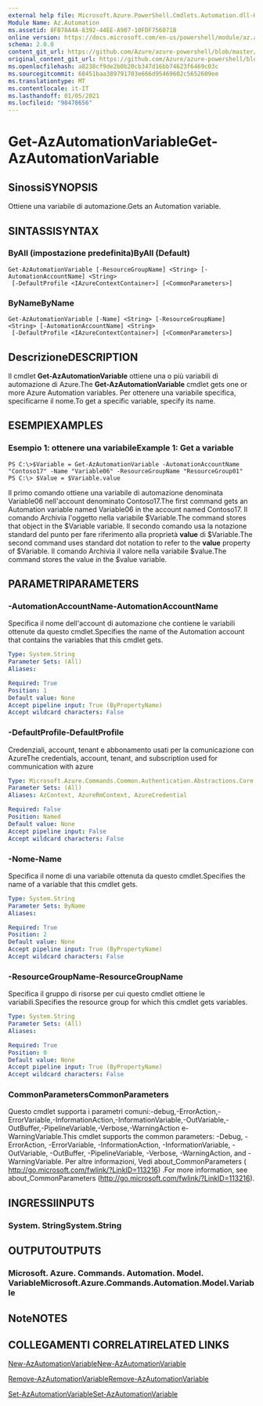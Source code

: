 ```yaml
---
external help file: Microsoft.Azure.PowerShell.Cmdlets.Automation.dll-Help.xml
Module Name: Az.Automation
ms.assetid: 8FB78A4A-8392-44EE-A907-10FDF756071B
online version: https://docs.microsoft.com/en-us/powershell/module/az.automation/get-azautomationvariable
schema: 2.0.0
content_git_url: https://github.com/Azure/azure-powershell/blob/master/src/Automation/Automation/help/Get-AzAutomationVariable.md
original_content_git_url: https://github.com/Azure/azure-powershell/blob/master/src/Automation/Automation/help/Get-AzAutomationVariable.md
ms.openlocfilehash: a8238cf9de2b0b20cb347d16bb74623f6469c03c
ms.sourcegitcommit: 68451baa389791703e666d95469602c5652609ee
ms.translationtype: MT
ms.contentlocale: it-IT
ms.lasthandoff: 01/05/2021
ms.locfileid: "98478656"
---
```

# <span data-ttu-id="54248-101">Get-AzAutomationVariable</span><span class="sxs-lookup"><span data-stu-id="54248-101">Get-AzAutomationVariable</span></span>

## <span data-ttu-id="54248-102">Sinossi</span><span class="sxs-lookup"><span data-stu-id="54248-102">SYNOPSIS</span></span>
<span data-ttu-id="54248-103">Ottiene una variabile di automazione.</span><span class="sxs-lookup"><span data-stu-id="54248-103">Gets an Automation variable.</span></span>

## <span data-ttu-id="54248-104">SINTASSI</span><span class="sxs-lookup"><span data-stu-id="54248-104">SYNTAX</span></span>

### <span data-ttu-id="54248-105">ByAll (impostazione predefinita)</span><span class="sxs-lookup"><span data-stu-id="54248-105">ByAll (Default)</span></span>
```
Get-AzAutomationVariable [-ResourceGroupName] <String> [-AutomationAccountName] <String>
 [-DefaultProfile <IAzureContextContainer>] [<CommonParameters>]
```

### <span data-ttu-id="54248-106">ByName</span><span class="sxs-lookup"><span data-stu-id="54248-106">ByName</span></span>
```
Get-AzAutomationVariable [-Name] <String> [-ResourceGroupName] <String> [-AutomationAccountName] <String>
 [-DefaultProfile <IAzureContextContainer>] [<CommonParameters>]
```

## <span data-ttu-id="54248-107">Descrizione</span><span class="sxs-lookup"><span data-stu-id="54248-107">DESCRIPTION</span></span>
<span data-ttu-id="54248-108">Il cmdlet **Get-AzAutomationVariable** ottiene una o più variabili di automazione di Azure.</span><span class="sxs-lookup"><span data-stu-id="54248-108">The **Get-AzAutomationVariable** cmdlet gets one or more Azure Automation variables.</span></span>
<span data-ttu-id="54248-109">Per ottenere una variabile specifica, specificarne il nome.</span><span class="sxs-lookup"><span data-stu-id="54248-109">To get a specific variable, specify its name.</span></span>

## <span data-ttu-id="54248-110">ESEMPI</span><span class="sxs-lookup"><span data-stu-id="54248-110">EXAMPLES</span></span>

### <span data-ttu-id="54248-111">Esempio 1: ottenere una variabile</span><span class="sxs-lookup"><span data-stu-id="54248-111">Example 1: Get a variable</span></span>
```
PS C:\>$Variable = Get-AzAutomationVariable -AutomationAccountName "Contoso17" -Name "Variable06" -ResourceGroupName "ResourceGroup01"
PS C:\> $Value = $Variable.value
```

<span data-ttu-id="54248-112">Il primo comando ottiene una variabile di automazione denominata Variable06 nell'account denominato Contoso17.</span><span class="sxs-lookup"><span data-stu-id="54248-112">The first command gets an Automation variable named Variable06 in the account named Contoso17.</span></span>
<span data-ttu-id="54248-113">Il comando Archivia l'oggetto nella variabile $Variable.</span><span class="sxs-lookup"><span data-stu-id="54248-113">The command stores that object in the $Variable variable.</span></span>
<span data-ttu-id="54248-114">Il secondo comando usa la notazione standard del punto per fare riferimento alla proprietà **value** di $Variable.</span><span class="sxs-lookup"><span data-stu-id="54248-114">The second command uses standard dot notation to refer to the **value** property of $Variable.</span></span>
<span data-ttu-id="54248-115">Il comando Archivia il valore nella variabile $value.</span><span class="sxs-lookup"><span data-stu-id="54248-115">The command stores the value in the $value variable.</span></span>

## <span data-ttu-id="54248-116">PARAMETRI</span><span class="sxs-lookup"><span data-stu-id="54248-116">PARAMETERS</span></span>

### <span data-ttu-id="54248-117">-AutomationAccountName</span><span class="sxs-lookup"><span data-stu-id="54248-117">-AutomationAccountName</span></span>
<span data-ttu-id="54248-118">Specifica il nome dell'account di automazione che contiene le variabili ottenute da questo cmdlet.</span><span class="sxs-lookup"><span data-stu-id="54248-118">Specifies the name of the Automation account that contains the variables that this cmdlet gets.</span></span>

```yaml
Type: System.String
Parameter Sets: (All)
Aliases:

Required: True
Position: 1
Default value: None
Accept pipeline input: True (ByPropertyName)
Accept wildcard characters: False
```

### <span data-ttu-id="54248-119">-DefaultProfile</span><span class="sxs-lookup"><span data-stu-id="54248-119">-DefaultProfile</span></span>
<span data-ttu-id="54248-120">Credenziali, account, tenant e abbonamento usati per la comunicazione con Azure</span><span class="sxs-lookup"><span data-stu-id="54248-120">The credentials, account, tenant, and subscription used for communication with azure</span></span>

```yaml
Type: Microsoft.Azure.Commands.Common.Authentication.Abstractions.Core.IAzureContextContainer
Parameter Sets: (All)
Aliases: AzContext, AzureRmContext, AzureCredential

Required: False
Position: Named
Default value: None
Accept pipeline input: False
Accept wildcard characters: False
```

### <span data-ttu-id="54248-121">-Nome</span><span class="sxs-lookup"><span data-stu-id="54248-121">-Name</span></span>
<span data-ttu-id="54248-122">Specifica il nome di una variabile ottenuta da questo cmdlet.</span><span class="sxs-lookup"><span data-stu-id="54248-122">Specifies the name of a variable that this cmdlet gets.</span></span>

```yaml
Type: System.String
Parameter Sets: ByName
Aliases:

Required: True
Position: 2
Default value: None
Accept pipeline input: True (ByPropertyName)
Accept wildcard characters: False
```

### <span data-ttu-id="54248-123">-ResourceGroupName</span><span class="sxs-lookup"><span data-stu-id="54248-123">-ResourceGroupName</span></span>
<span data-ttu-id="54248-124">Specifica il gruppo di risorse per cui questo cmdlet ottiene le variabili.</span><span class="sxs-lookup"><span data-stu-id="54248-124">Specifies the resource group for which this cmdlet gets variables.</span></span>

```yaml
Type: System.String
Parameter Sets: (All)
Aliases:

Required: True
Position: 0
Default value: None
Accept pipeline input: True (ByPropertyName)
Accept wildcard characters: False
```

### <span data-ttu-id="54248-125">CommonParameters</span><span class="sxs-lookup"><span data-stu-id="54248-125">CommonParameters</span></span>
<span data-ttu-id="54248-126">Questo cmdlet supporta i parametri comuni:-debug,-ErrorAction,-ErrorVariable,-InformationAction,-InformationVariable,-OutVariable,-OutBuffer,-PipelineVariable,-Verbose,-WarningAction e-WarningVariable.</span><span class="sxs-lookup"><span data-stu-id="54248-126">This cmdlet supports the common parameters: -Debug, -ErrorAction, -ErrorVariable, -InformationAction, -InformationVariable, -OutVariable, -OutBuffer, -PipelineVariable, -Verbose, -WarningAction, and -WarningVariable.</span></span> <span data-ttu-id="54248-127">Per altre informazioni, Vedi about_CommonParameters ( http://go.microsoft.com/fwlink/?LinkID=113216) .</span><span class="sxs-lookup"><span data-stu-id="54248-127">For more information, see about_CommonParameters (http://go.microsoft.com/fwlink/?LinkID=113216).</span></span>

## <span data-ttu-id="54248-128">INGRESSI</span><span class="sxs-lookup"><span data-stu-id="54248-128">INPUTS</span></span>

### <span data-ttu-id="54248-129">System. String</span><span class="sxs-lookup"><span data-stu-id="54248-129">System.String</span></span>

## <span data-ttu-id="54248-130">OUTPUT</span><span class="sxs-lookup"><span data-stu-id="54248-130">OUTPUTS</span></span>

### <span data-ttu-id="54248-131">Microsoft. Azure. Commands. Automation. Model. Variable</span><span class="sxs-lookup"><span data-stu-id="54248-131">Microsoft.Azure.Commands.Automation.Model.Variable</span></span>

## <span data-ttu-id="54248-132">Note</span><span class="sxs-lookup"><span data-stu-id="54248-132">NOTES</span></span>

## <span data-ttu-id="54248-133">COLLEGAMENTI CORRELATI</span><span class="sxs-lookup"><span data-stu-id="54248-133">RELATED LINKS</span></span>

[<span data-ttu-id="54248-134">New-AzAutomationVariable</span><span class="sxs-lookup"><span data-stu-id="54248-134">New-AzAutomationVariable</span></span>](./New-AzAutomationVariable.md)

[<span data-ttu-id="54248-135">Remove-AzAutomationVariable</span><span class="sxs-lookup"><span data-stu-id="54248-135">Remove-AzAutomationVariable</span></span>](./Remove-AzAutomationVariable.md)

[<span data-ttu-id="54248-136">Set-AzAutomationVariable</span><span class="sxs-lookup"><span data-stu-id="54248-136">Set-AzAutomationVariable</span></span>](./Set-AzAutomationVariable.md)


